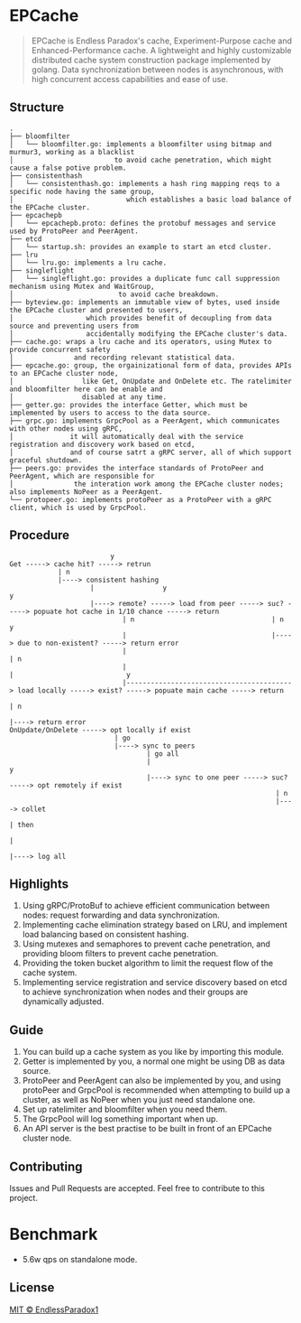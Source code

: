 # EPCache

> EPCache is Endless Paradox's cache, Experiment-Purpose cache and Enhanced-Performance cache. 
> A lightweight and highly customizable distributed cache system construction package implemented by golang. 
> Data synchronization between nodes is asynchronous, with high concurrent access capabilities and ease of use.

## Structure
```
.
├── bloomfilter
│   └── bloomfilter.go: implements a bloomfilter using bitmap and murmur3, working as a blacklist 
│                         to avoid cache penetration, which might cause a false potive problem.
├── consistenthash
│   └── consistenthash.go: implements a hash ring mapping reqs to a specific node having the same group,
│                            which establishes a basic load balance of the EPCache cluster.
├── epcachepb
│   └── epcachepb.proto: defines the protobuf messages and service used by ProtoPeer and PeerAgent.
├── etcd
│   └── startup.sh: provides an example to start an etcd cluster.
├── lru
│   └── lru.go: implements a lru cache.
├── singleflight
│   └── singleflight.go: provides a duplicate func call suppression mechanism using Mutex and WaitGroup,
│                          to avoid cache breakdown.
├── byteview.go: implements an immutable view of bytes, used inside the EPCache cluster and presented to users,
│                  which provides benefit of decoupling from data source and preventing users from 
│                  accidentally modifying the EPCache cluster's data.
├── cache.go: wraps a lru cache and its operators, using Mutex to provide concurrent safety 
│               and recording relevant statistical data. 
├── epcache.go: group, the orgainizational form of data, provides APIs to an EPCache cluster node, 
│                 like Get, OnUpdate and OnDelete etc. The ratelimiter and bloomfilter here can be enable and
│                 disabled at any time.
├── getter.go: provides the interface Getter, which must be implemented by users to access to the data source.
├── grpc.go: implements GrpcPool as a PeerAgent, which communicates with other nodes using gRPC, 
│              it will automatically deal with the service registration and discovery work based on etcd,
│              and of course satrt a gRPC server, all of which support graceful shutdown.
├── peers.go: provides the interface standards of ProtoPeer and PeerAgent, which are responsible for
│               the interation work among the EPCache cluster nodes; also implements NoPeer as a PeerAgent.
└── protopeer.go: implements protoPeer as a ProtoPeer with a gRPC client, which is used by GrpcPool.
```

## Procedure

```
                         y
Get -----> cache hit? -----> retrun
            | n                                  
            |----> consistent hashing 
                    |                 y                                 y
                    |----> remote? -----> load from peer -----> suc? -----> popuate hot cache in 1/10 chance -----> return
                            | n                                  | n                            y             
                            |                                    |----> due to non-existent? -----> return error
                            |                                            | n                                  
                            |                                            |                            y
                            |-----------------------------------------> load locally -----> exist? -----> popuate main cache -----> return
                                                                                             | n                                  
                                                                                             |----> return error
OnUpdate/OnDelete -----> opt locally if exist
                          | go                                  
                          |----> sync to peers 
                                  | go all
                                  |                                      y             
                                  |----> sync to one peer -----> suc? -----> opt remotely if exist
                                                                  | n                                  
                                                                  |----> collet 
                                                                          | then
                                                                          |
                                                                          |----> log all
```

## Highlights

1. Using gRPC/ProtoBuf to achieve efficient communication between nodes: request forwarding and data synchronization.
2. Implementing cache elimination strategy based on LRU, and implement load balancing based on consistent hashing.
3. Using mutexes and semaphores to prevent cache penetration, and providing bloom filters to prevent cache penetration.
4. Providing the token bucket algorithm to limit the request flow of the cache system.
5. Implementing service registration and service discovery based on etcd to achieve synchronization 
   when nodes and their groups are dynamically adjusted.

## Guide

1. You can build up a cache system as you like by importing this module.
2. Getter is implemented by you, a normal one might be using DB as data source.
3. ProtoPeer and PeerAgent can also be implemented by you, and using protoPeer and GrpcPool is recommended
   when attempting to build up a cluster, as well as NoPeer when you just need standalone one.
4. Set up ratelimiter and bloomfilter when you need them.
5. The GrpcPool will log something important when up.
6. An API server is the best practise to be built in front of an EPCache cluster node.

## Contributing

Issues and Pull Requests are accepted. Feel free to contribute to this project.

# Benchmark

* 5.6w qps on standalone mode.


## License

[MIT © EndlessParadox1](./LICENSE)

